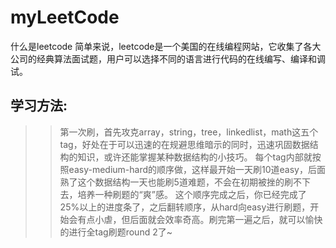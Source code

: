 # myLeetCode

什么是leetcode
简单来说，leetcode是一个美国的在线编程网站，它收集了各大公司的经典算法面试题，用户可以选择不同的语言进行代码的在线编写、编译和调试。

学习方法:
------------
>>第一次刷，首先攻克array，string，tree，linkedlist，math这五个tag，好处在于可以迅速的在规避思维暗示的同时，迅速巩固数据结构的知识，或许还能掌握某种数据结构的小技巧。
>>每个tag内部就按照easy-medium-hard的顺序做，这样最开始一天刷10道easy，后面熟了这个数据结构一天也能刷5道难题，不会在初期被挫的刷不下去，培养一种刷题的“爽”感。
>>这个顺序完成之后，你已经完成了25%以上的进度条了，之后翻转顺序，从hard向easy进行刷题，开始会有点小虐，但后面就会效率奇高。刷完第一遍之后，就可以愉快的进行全tag刷题round 2了~
